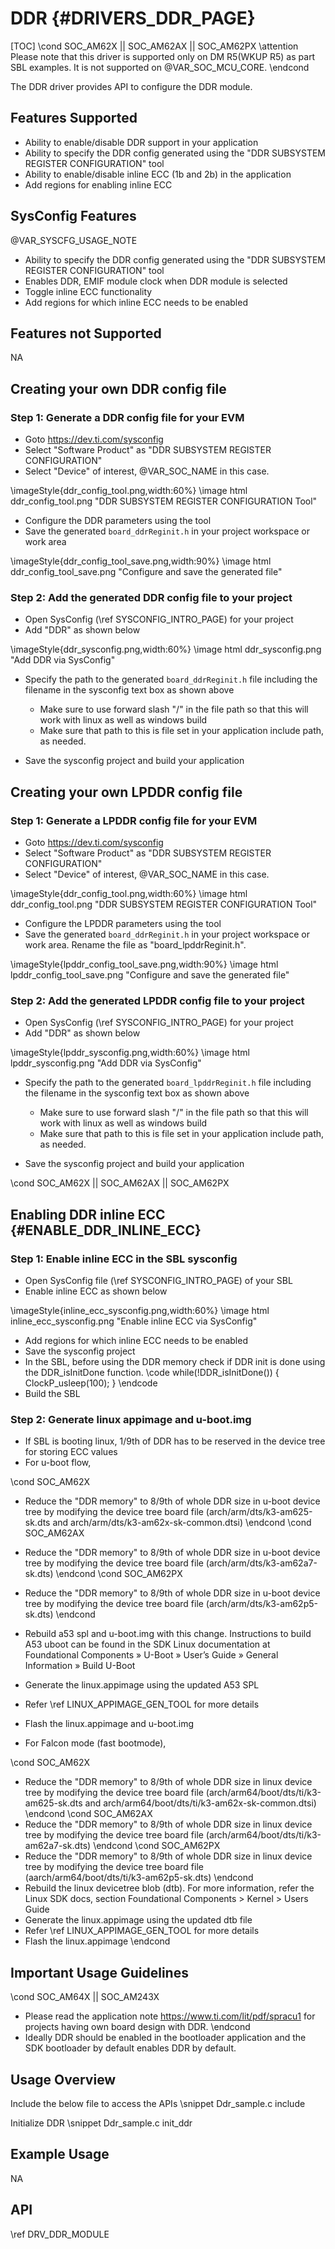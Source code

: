 # DDR {#DRIVERS_DDR_PAGE}

[TOC]
\cond SOC_AM62X || SOC_AM62AX || SOC_AM62PX
\attention Please note that this driver is supported only on DM R5(WKUP R5) as part SBL examples. It is not supported on @VAR_SOC_MCU_CORE.
\endcond

The DDR driver provides API to configure the DDR module.

## Features Supported

- Ability to enable/disable DDR support in your application
- Ability to specify the DDR config generated using the "DDR SUBSYSTEM REGISTER CONFIGURATION" tool
- Ability to enable/disable inline ECC (1b and 2b) in the application
- Add regions for enabling inline ECC

## SysConfig Features

@VAR_SYSCFG_USAGE_NOTE

- Ability to specify the DDR config generated using the "DDR SUBSYSTEM REGISTER CONFIGURATION" tool
- Enables DDR, EMIF module clock when DDR module is selected
- Toggle inline ECC functionality
- Add regions for which inline ECC needs to be enabled

## Features not Supported

NA

## Creating your own DDR config file

### Step 1: Generate a DDR config file for your EVM

- Goto https://dev.ti.com/sysconfig
- Select "Software Product" as "DDR SUBSYSTEM REGISTER CONFIGURATION"
- Select "Device" of interest, @VAR_SOC_NAME in this case.

\imageStyle{ddr_config_tool.png,width:60%}
\image html ddr_config_tool.png "DDR SUBSYSTEM REGISTER CONFIGURATION Tool"

- Configure the DDR parameters using the tool
- Save the generated `board_ddrReginit.h` in your project workspace or work area

\imageStyle{ddr_config_tool_save.png,width:90%}
\image html ddr_config_tool_save.png "Configure and save the generated file"

### Step 2: Add the generated DDR config file to your project

- Open SysConfig (\ref SYSCONFIG_INTRO_PAGE) for your project
- Add "DDR" as shown below

\imageStyle{ddr_sysconfig.png,width:60%}
\image html ddr_sysconfig.png "Add DDR via SysConfig"

- Specify the path to the generated `board_ddrReginit.h` file including the filename in the sysconfig text box
  as shown above

  - Make sure to use forward slash "/" in the file path so that this will work with linux as well as windows build
  - Make sure that path to this is file set in your application include path, as needed.

- Save the sysconfig project and build your application

## Creating your own LPDDR config file

### Step 1: Generate a LPDDR config file for your EVM

- Goto https://dev.ti.com/sysconfig
- Select "Software Product" as "DDR SUBSYSTEM REGISTER CONFIGURATION"
- Select "Device" of interest, @VAR_SOC_NAME in this case.

\imageStyle{ddr_config_tool.png,width:60%}
\image html ddr_config_tool.png "DDR SUBSYSTEM REGISTER CONFIGURATION Tool"

- Configure the LPDDR parameters using the tool
- Save the generated `board_ddrReginit.h` in your project workspace or work area. Rename the file as "board_lpddrReginit.h".

\imageStyle{lpddr_config_tool_save.png,width:90%}
\image html lpddr_config_tool_save.png "Configure and save the generated file"

### Step 2: Add the generated LPDDR config file to your project

- Open SysConfig (\ref SYSCONFIG_INTRO_PAGE) for your project
- Add "DDR" as shown below

\imageStyle{lpddr_sysconfig.png,width:60%}
\image html lpddr_sysconfig.png "Add DDR via SysConfig"

- Specify the path to the generated `board_lpddrReginit.h` file including the filename in the sysconfig text box
  as shown above

  - Make sure to use forward slash "/" in the file path so that this will work with linux as well as windows build
  - Make sure that path to this is file set in your application include path, as needed.

- Save the sysconfig project and build your application

\cond SOC_AM62X || SOC_AM62AX || SOC_AM62PX
## Enabling DDR inline ECC {#ENABLE_DDR_INLINE_ECC}

### Step 1: Enable inline ECC in the SBL sysconfig

- Open SysConfig file (\ref SYSCONFIG_INTRO_PAGE) of your SBL
- Enable inline ECC as shown below

\imageStyle{inline_ecc_sysconfig.png,width:60%}
\image html inline_ecc_sysconfig.png "Enable inline ECC via SysConfig"

- Add regions for which inline ECC needs to be enabled
- Save the sysconfig project
- In the SBL, before using the DDR memory check if DDR init is done using the DDR_isInitDone function.
\code
    while(!DDR_isInitDone())
    {
        ClockP_usleep(100);
    }
\endcode
- Build the SBL


### Step 2: Generate linux appimage and u-boot.img

- If SBL is booting linux, 1/9th of DDR has to be reserved in the device tree for storing ECC values
- For u-boot flow,

\cond SOC_AM62X
  - Reduce the "DDR memory" to 8/9th of whole DDR size in u-boot device tree by modifying the device tree board file (arch/arm/dts/k3-am625-sk.dts and arch/arm/dts/k3-am62x-sk-common.dtsi)
\endcond
\cond SOC_AM62AX
  - Reduce the "DDR memory" to 8/9th of whole DDR size in u-boot device tree by modifying the device tree board file (arch/arm/dts/k3-am62a7-sk.dts)
\endcond
\cond SOC_AM62PX
  - Reduce the "DDR memory" to 8/9th of whole DDR size in u-boot device tree by modifying the device tree board file (arch/arm/dts/k3-am62p5-sk.dts)
\endcond
  - Rebuild a53 spl and u-boot.img with this change. Instructions to build A53 uboot can be found in the SDK Linux documentation at Foundational Components » U-Boot » User’s Guide » General Information » Build U-Boot
  - Generate the linux.appimage using the updated A53 SPL
  - Refer \ref LINUX_APPIMAGE_GEN_TOOL for more details
  - Flash the linux.appimage and u-boot.img


- For Falcon mode (fast bootmode),

\cond SOC_AM62X
  - Reduce the "DDR memory" to 8/9th of whole DDR size in linux device tree by modifying the device tree board file (arch/arm64/boot/dts/ti/k3-am625-sk.dts and arch/arm64/boot/dts/ti/k3-am62x-sk-common.dtsi)
\endcond
\cond SOC_AM62AX
  - Reduce the "DDR memory" to 8/9th of whole DDR size in linux device tree by modifying the device tree board file (arch/arm64/boot/dts/ti/k3-am62a7-sk.dts)
\endcond
\cond SOC_AM62PX
  - Reduce the "DDR memory" to 8/9th of whole DDR size in linux device tree by modifying the device tree board file (aarch/arm64/boot/dts/ti/k3-am62p5-sk.dts)
\endcond
  - Rebuild the linux devicetree blob (dtb). For more information, refer the Linux SDK docs, section Foundational Components > Kernel > Users Guide
  - Generate the linux.appimage using the updated dtb file
  - Refer \ref LINUX_APPIMAGE_GEN_TOOL for more details
  - Flash the linux.appimage
\endcond

## Important Usage Guidelines

\cond SOC_AM64X || SOC_AM243X
- Please read the application note https://www.ti.com/lit/pdf/spracu1
  for projects having own board design with DDR.
\endcond
- Ideally DDR should be enabled in the bootloader application and the SDK bootloader by default
  enables DDR by default.

## Usage Overview

Include the below file to access the APIs
\snippet Ddr_sample.c include

Initialize DDR
\snippet Ddr_sample.c init_ddr

## Example Usage

NA

## API

\ref DRV_DDR_MODULE